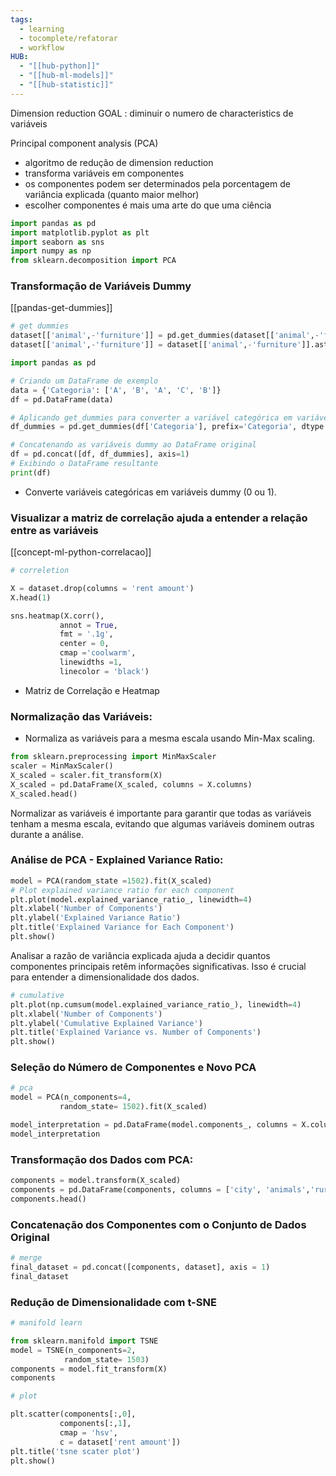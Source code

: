 ```yaml
---
tags:
  - learning
  - tocomplete/refatorar
  - workflow
HUB:
  - "[[hub-python]]"
  - "[[hub-ml-models]]"
  - "[[hub-statistic]]"
---
```

Dimension reduction GOAL : diminuir o numero de characteristics de variáveis 

Principal component analysis (PCA)
- algoritmo de  redução de dimension reduction
- transforma variáveis em componentes
- os componentes podem ser determinados pela porcentagem de variância explicada (quanto maior melhor)
- escolher componentes é mais uma arte do que uma ciência 

```python
import pandas as pd
import matplotlib.pyplot as plt
import seaborn as sns
import numpy as np
from sklearn.decomposition import PCA
```

### Transformação de Variáveis Dummy
[[pandas-get-dummies]]

```python
# get dummies
dataset[['animal',-'furniture']] = pd.get_dummies(dataset[['animal',-'furniture']], drop_first = True)
dataset[['animal',-'furniture']] = dataset[['animal',-'furniture']].astype(int)
```

```python
import pandas as pd

# Criando um DataFrame de exemplo
data = {'Categoria': ['A', 'B', 'A', 'C', 'B']}
df = pd.DataFrame(data)

# Aplicando get_dummies para converter a variável categórica em variáveis dummy
df_dummies = pd.get_dummies(df['Categoria'], prefix='Categoria', dtype = 'int')

# Concatenando as variáveis dummy ao DataFrame original
df = pd.concat([df, df_dummies], axis=1)
# Exibindo o DataFrame resultante
print(df)
```
- Converte variáveis categóricas em variáveis dummy (0 ou 1).

### Visualizar a matriz de correlação ajuda a entender a relação entre as variáveis
[[concept-ml-python-correlacao]]
```python
# correletion

X = dataset.drop(columns = 'rent amount')
X.head(1)
```

```python
sns.heatmap(X.corr(),
           annot = True,
           fmt = '.1g',
           center = 0,
           cmap ='coolwarm',
           linewidths =1,
           linecolor = 'black')
```
- Matriz de Correlação e Heatmap

### Normalização das Variáveis:
- Normaliza as variáveis para a mesma escala usando Min-Max scaling.
```python
from sklearn.preprocessing import MinMaxScaler
scaler = MinMaxScaler()
X_scaled = scaler.fit_transform(X)
X_scaled = pd.DataFrame(X_scaled, columns = X.columns)
X_scaled.head()
```
Normalizar as variáveis é importante para garantir que todas as variáveis tenham a mesma escala, evitando que algumas variáveis dominem outras durante a análise.

### Análise de PCA - Explained Variance Ratio:
```python
model = PCA(random_state =1502).fit(X_scaled)
# Plot explained variance ratio for each component
plt.plot(model.explained_variance_ratio_, linewidth=4)
plt.xlabel('Number of Components')
plt.ylabel('Explained Variance Ratio')
plt.title('Explained Variance for Each Component')
plt.show()
```
Analisar a razão de variância explicada ajuda a decidir quantos componentes principais retêm informações significativas. Isso é crucial para entender a dimensionalidade dos dados.

```python
# cumulative
plt.plot(np.cumsum(model.explained_variance_ratio_), linewidth=4)
plt.xlabel('Number of Components')
plt.ylabel('Cumulative Explained Variance')
plt.title('Explained Variance vs. Number of Components')
plt.show()
```

### Seleção do Número de Componentes e Novo PCA
```python
# pca
model = PCA(n_components=4, 
           random_state= 1502).fit(X_scaled)

model_interpretation = pd.DataFrame(model.components_, columns = X.columns)
model_interpretation
```

### Transformação dos Dados com PCA:
```python
components = model.transform(X_scaled)
components = pd.DataFrame(components, columns = ['city', 'animals','rural small places', 'fantastic houses' ])
components.head()
```

### Concatenação dos Componentes com o Conjunto de Dados Original
```python
# merge
final_dataset = pd.concat([components, dataset], axis = 1)
final_dataset
```

### Redução de Dimensionalidade com t-SNE
```python
# manifold learn

from sklearn.manifold import TSNE
model = TSNE(n_components=2,
            random_state= 1503)
components = model.fit_transform(X)
components
```

```python
# plot

plt.scatter(components[:,0],
           components[:,1],
           cmap = 'hsv',
           c = dataset['rent amount'])
plt.title('tsne scater plot')
plt.show()
```

